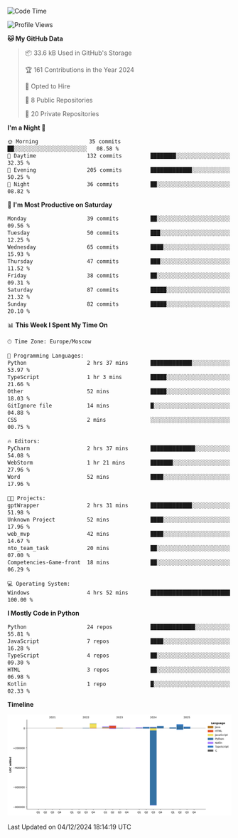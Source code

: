 <!--START_SECTION:waka-->
![Code Time](http://img.shields.io/badge/Code%20Time-557%20hrs%2022%20mins-blue)

![Profile Views](http://img.shields.io/badge/Profile%20Views-3-blue)

**🐱 My GitHub Data** 

> 📦 33.6 kB Used in GitHub's Storage 
 > 
> 🏆 161 Contributions in the Year 2024
 > 
> 💼 Opted to Hire
 > 
> 📜 8 Public Repositories 
 > 
> 🔑 20 Private Repositories 
 > 
**I'm a Night 🦉** 

```text
🌞 Morning                35 commits          ██░░░░░░░░░░░░░░░░░░░░░░░   08.58 % 
🌆 Daytime                132 commits         ████████░░░░░░░░░░░░░░░░░   32.35 % 
🌃 Evening                205 commits         █████████████░░░░░░░░░░░░   50.25 % 
🌙 Night                  36 commits          ██░░░░░░░░░░░░░░░░░░░░░░░   08.82 % 
```
📅 **I'm Most Productive on Saturday** 

```text
Monday                   39 commits          ██░░░░░░░░░░░░░░░░░░░░░░░   09.56 % 
Tuesday                  50 commits          ███░░░░░░░░░░░░░░░░░░░░░░   12.25 % 
Wednesday                65 commits          ████░░░░░░░░░░░░░░░░░░░░░   15.93 % 
Thursday                 47 commits          ███░░░░░░░░░░░░░░░░░░░░░░   11.52 % 
Friday                   38 commits          ██░░░░░░░░░░░░░░░░░░░░░░░   09.31 % 
Saturday                 87 commits          █████░░░░░░░░░░░░░░░░░░░░   21.32 % 
Sunday                   82 commits          █████░░░░░░░░░░░░░░░░░░░░   20.10 % 
```


📊 **This Week I Spent My Time On** 

```text
🕑︎ Time Zone: Europe/Moscow

💬 Programming Languages: 
Python                   2 hrs 37 mins       █████████████░░░░░░░░░░░░   53.97 % 
TypeScript               1 hr 3 mins         █████░░░░░░░░░░░░░░░░░░░░   21.66 % 
Other                    52 mins             █████░░░░░░░░░░░░░░░░░░░░   18.03 % 
GitIgnore file           14 mins             █░░░░░░░░░░░░░░░░░░░░░░░░   04.88 % 
CSS                      2 mins              ░░░░░░░░░░░░░░░░░░░░░░░░░   00.75 % 

🔥 Editors: 
PyCharm                  2 hrs 37 mins       ██████████████░░░░░░░░░░░   54.08 % 
WebStorm                 1 hr 21 mins        ███████░░░░░░░░░░░░░░░░░░   27.96 % 
Word                     52 mins             ████░░░░░░░░░░░░░░░░░░░░░   17.96 % 

🐱‍💻 Projects: 
gptWrapper               2 hrs 31 mins       █████████████░░░░░░░░░░░░   51.98 % 
Unknown Project          52 mins             ████░░░░░░░░░░░░░░░░░░░░░   17.96 % 
web_mvp                  42 mins             ████░░░░░░░░░░░░░░░░░░░░░   14.67 % 
nto_team_task            20 mins             ██░░░░░░░░░░░░░░░░░░░░░░░   07.00 % 
Competencies-Game-front  18 mins             ██░░░░░░░░░░░░░░░░░░░░░░░   06.29 % 

💻 Operating System: 
Windows                  4 hrs 52 mins       █████████████████████████   100.00 % 
```

**I Mostly Code in Python** 

```text
Python                   24 repos            ██████████████░░░░░░░░░░░   55.81 % 
JavaScript               7 repos             ████░░░░░░░░░░░░░░░░░░░░░   16.28 % 
TypeScript               4 repos             ██░░░░░░░░░░░░░░░░░░░░░░░   09.30 % 
HTML                     3 repos             ██░░░░░░░░░░░░░░░░░░░░░░░   06.98 % 
Kotlin                   1 repo              █░░░░░░░░░░░░░░░░░░░░░░░░   02.33 % 
```



**Timeline**

![Lines of Code chart](https://raw.githubusercontent.com/adlemx/adlemx/main/assets/bar_graph.png)


 Last Updated on 04/12/2024 18:14:19 UTC
<!--END_SECTION:waka-->
